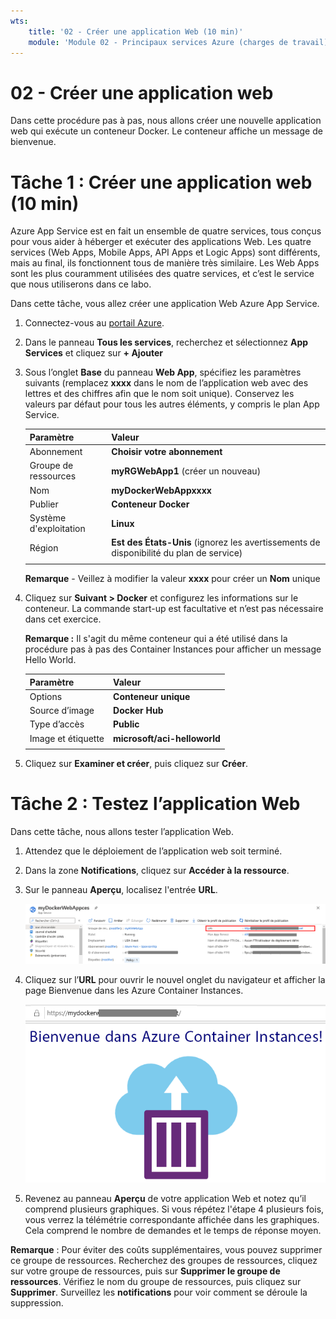 ```yaml
---
wts:
    title: '02 - Créer une application Web (10 min)'
    module: 'Module 02 - Principaux services Azure (charges de travail)'
---
```

# 02 - Créer une application web

Dans cette procédure pas à pas, nous allons créer une nouvelle application web qui exécute un conteneur Docker. Le conteneur affiche un message de bienvenue. 

# Tâche 1 : Créer une application web (10 min)

Azure App Service est en fait un ensemble de quatre services, tous conçus pour vous aider à héberger et exécuter des applications Web. Les quatre services (Web Apps, Mobile Apps, API Apps et Logic Apps) sont différents, mais au final, ils fonctionnent tous de manière très similaire. Les Web Apps sont les plus couramment utilisées des quatre services, et c’est le service que nous utiliserons dans ce labo.

Dans cette tâche, vous allez créer une application Web Azure App Service. 

1. Connectez-vous au [portail Azure](http://portal.azure.com/). 

2. Dans le panneau **Tous les services**, recherchez et sélectionnez **App Services** et cliquez sur **+ Ajouter**

3. Sous l’onglet **Base** du panneau **Web App**, spécifiez les paramètres suivants (remplacez **xxxx** dans le nom de l’application web avec des lettres et des chiffres afin que le nom soit unique). Conservez les valeurs par défaut pour tous les autres éléments, y compris le plan App Service. 

    | Paramètre | Valeur |
    | -- | -- |
    | Abonnement | **Choisir votre abonnement** |
    | Groupe de ressources | **myRGWebApp1** (créer un nouveau) |
    | Nom | **myDockerWebAppxxxx** |
    | Publier | **Conteneur Docker** |
    | Système d'exploitation | **Linux** |
    | Région | **Est des États-Unis** (ignorez les avertissements de disponibilité du plan de service) |
    | | |	
    
    **Remarque** - Veillez à modifier la valeur **xxxx** pour créer un **Nom** unique

4. Cliquez sur **Suivant > Docker** et configurez les informations sur le conteneur. La commande start-up est facultative et n’est pas nécessaire dans cet exercice. 

    **Remarque :** Il s'agit du même conteneur qui a été utilisé dans la procédure pas à pas des Container Instances pour afficher un message Hello World. 

    | Paramètre | Valeur |
    | -- | -- |
    | Options | **Conteneur unique** |
    | Source d’image | **Docker Hub** |
    | Type d’accès | **Public** |
    | Image et étiquette | **microsoft/aci-helloworld** |
    | | |	


5. Cliquez sur **Examiner et créer**, puis cliquez sur **Créer**. 

# Tâche 2 : Testez l’application Web

Dans cette tâche, nous allons tester l’application Web.

1. Attendez que le déploiement de l’application web soit terminé.

2. Dans la zone **Notifications**, cliquez sur **Accéder à la ressource**. 

3. Sur le panneau **Aperçu**, localisez l'entrée **URL**. 

    ![Capture d’écran du panneau des propriétés de l’application web. L’URL est mise en surbrillance.](../images/0801.png)

4. Cliquez sur l’**URL** pour ouvrir le nouvel onglet du navigateur et afficher la page Bienvenue dans les Azure Container Instances.

    ![Capture d’écran de la page de bienvenue dans les instances de conteneur Azure.](../images/0802.png)

5. Revenez au panneau **Aperçu** de votre application Web et notez qu’il comprend plusieurs graphiques. Si vous répétez l'étape 4 plusieurs fois, vous verrez la télémétrie correspondante affichée dans les graphiques. Cela comprend le nombre de demandes et le temps de réponse moyen. 

**Remarque** : Pour éviter des coûts supplémentaires, vous pouvez supprimer ce groupe de ressources. Recherchez des groupes de ressources, cliquez sur votre groupe de ressources, puis sur **Supprimer le groupe de ressources**. Vérifiez le nom du groupe de ressources, puis cliquez sur **Supprimer**. Surveillez les **notifications** pour voir comment se déroule la suppression.

